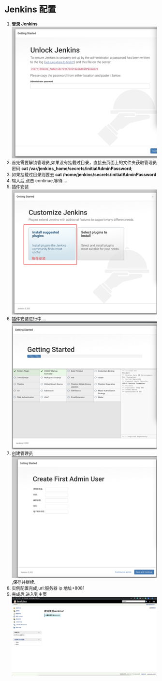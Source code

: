 <!--
 * @Author: wangyi
 * @Date: 2019-11-03 19:56:52
 * @LastEditTime: 2019-11-03 21:05:26
 * @LastEditors: Please set LastEditors
 * @Description: Jenkins Config
 * @FilePath: /learningnotes/jenkinsconfig/jenkinsConfig.md
 -->

# Jenkins 配置

1. **登录 Jenkins** ![jenkins登录页](img/loginjenkins.png)
2. 首先需要解锁管理员,如果没有挂载过目录，直接去页面上的文件夹获取管理员密码 **cat /var/jenkins_home/secrets/initialAdminPassword**;
3. 如果挂载过目录则要去 **cat /home/jenkins/secrets/initialAdminPassword**
4. 输入后,点击 continue,等待....
5. 插件安装![安装推荐插件](img/installplugins.png)
6. 插件安装进行中....![插件安装等待中](img/pluginsinstall...png)
7. 创建管理员![创建管理员](img/createadmin.png),保存并继续..
8. 实例配置完成,url:服务器 ip 地址+8081
9. 完成后,进入到主页![主页](img/jenkinsindex.png)
